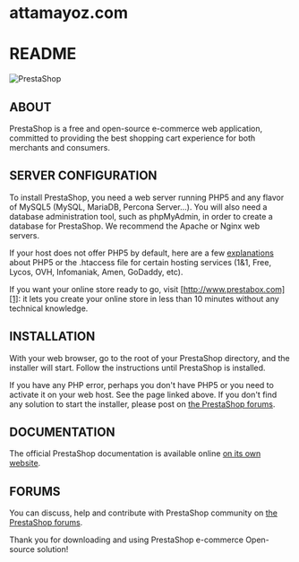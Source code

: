 attamayoz.com
=============

README
======
![PrestaShop](http://www.prestashop.com/images/banners/general/prestashop_728x90.png "PrestaShop")

ABOUT
--------

PrestaShop is a free and open-source e-commerce web application, committed to providing the best shopping cart experience for both merchants and consumers.


SERVER CONFIGURATION
--------

To install PrestaShop, you need a web server running PHP5 and any flavor of MySQL5 (MySQL, MariaDB, Percona Server...).
You will also need a database administration tool, such as phpMyAdmin, in order to create a database for PrestaShop.
We recommend the Apache or Nginx web servers.

If your host does not offer PHP5 by default, here are a few [explanations][2] about PHP5 or the .htaccess file for certain hosting services (1&1, Free, Lycos, OVH, Infomaniak, Amen, GoDaddy, etc).

If you want your online store ready to go, visit [http://www.prestabox.com][1]: it lets you create your online store in less than 10 minutes without any technical knowledge.


INSTALLATION
--------

With your web browser, go to the root of your PrestaShop directory, and the installer will start. Follow the instructions until PrestaShop is installed.

If you have any PHP error, perhaps you don't have PHP5 or you need to activate it on your web host. See the page linked above.
If you don't find any solution to start the installer, please post on [the PrestaShop forums][3].


DOCUMENTATION
--------

The official PrestaShop documentation is available online [on its own website][4].


FORUMS
--------

You can discuss, help and contribute with PrestaShop community on [the PrestaShop forums][5].

Thank you for downloading and using PrestaShop e-commerce Open-source solution!

[1]: http://www.prestabox.com
[2]: http://www.prestashop.com/forums/topic/2946-pre-installation-settings-php-5-htaccess-for-certain-hosting-services/
[3]: http://www.prestashop.com/forums/forum/7-installing-prestashop/
[4]: http://doc.prestashop.com
[5]: http://www.prestashop.com/forums/

